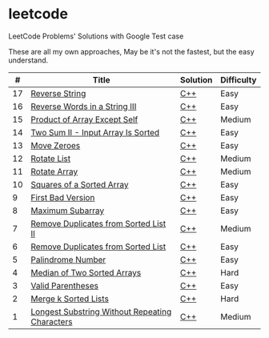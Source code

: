 # leetcode
LeetCode Problems' Solutions with Google Test case

These are all my own approaches, May be it's not the fastest, but the easy understand.

| #    | Title                                                        | Solution                                                     | Difficulty |
| ---- | ------------------------------------------------------------ | ------------------------------------------------------------ | ---------- |
| 17   | [Reverse String](https://leetcode.com/problems/reverse-string/) | [C++](algorithms/cpp/reverseString/reverseString.cpp)        | Easy       |
| 16   | [Reverse Words in a String III](https://leetcode.com/problems/reverse-words-in-a-string-iii/) | [C++](algorithms/cpp/reverseWordsinaStringIII/reverseWordsinaStringIII.cpp) | Easy       |
| 15   | [Product of Array Except Self](https://leetcode.com/problems/product-of-array-except-self/) | [C++](algorithms/cpp/productOfArrayExceptSelf/productOfArrayExceptSelf.cpp) | Medium     |
| 14   | [Two Sum II - Input Array Is Sorted](https://leetcode.com/problems/two-sum-ii-input-array-is-sorted/) | [C++](algorithms/cpp/twoSumII-InputArrayIsSorted/twoSumII-InputArrayIsSorted.cpp) | Easy       |
| 13   | [Move Zeroes](https://leetcode.com/problems/move-zeroes/)    | [C++](algorithms/cpp/moveZeroes/moveZeroes.cpp)              | Easy       |
| 12   | [Rotate List](https://leetcode.com/problems/rotate-list/)    | [C++](algorithms/cpp/rotateList/rotateList.cpp)              | Medium     |
| 11   | [Rotate Array](https://leetcode.com/problems/rotate-array/)  | [C++](algorithms/cpp/rotateArray/rotateArray.cpp)            | Medium     |
| 10   | [Squares of a Sorted Array](https://leetcode.com/problems/squares-of-a-sorted-array/) | [C++](algorithms/cpp/squaresofaSortedArray/squaresofaSortedArray.cpp) | Easy       |
| 9    | [First Bad Version](https://leetcode.com/problems/first-bad-version/) | [C++](algorithms/cpp/firstBadVersion/firstBadVersion.cpp)    | Easy       |
| 8    | [Maximum Subarray](https://leetcode.com/problems/maximum-subarray/) | [C++](algorithms/cpp/maximumSubarray/maximumSubarray.cpp)    | Easy       |
| 7    | [Remove Duplicates from Sorted List II](https://leetcode.com/problems/remove-duplicates-from-sorted-list-ii/) | [C++](algorithms/cpp/removeDuplicatesFromSortedListII/removeDuplicatesFromSortedListII.cpp) | Medium     |
| 6    | [Remove Duplicates from Sorted List](https://leetcode.com/problems/remove-duplicates-from-sorted-list/) | [C++](algorithms/cpp/removeDuplicatesFromSortedList/removeDuplicatesFromSortedList.cpp) | Easy       |
| 5    | [Palindrome Number](https://leetcode.com/problems/palindrome-number/) | [C++](algorithms/cpp/palindromeNumber/palindromeNumber.cpp)  | Easy       |
| 4    | [Median of Two Sorted Arrays](https://leetcode.com/problems/median-of-two-sorted-arrays/) | [C++](algorithms/cpp/medianOfTwoSortedArrays/medianOfTwoSortedArrays.cpp) | Hard       |
| 3    | [Valid Parentheses](https://leetcode.com/problems/valid-parentheses/) | [C++](algorithms/cpp/validParentheses/validParentheses.cpp)  | Easy       |
| 2    | [Merge k Sorted Lists](https://leetcode.com/problems/merge-k-sorted-lists/) | [C++](algorithms/cpp/mergeKSortedLists/mergeKSortedLists.cpp) | Hard       |
| 1    | [Longest Substring Without Repeating Characters](https://leetcode.com/problems/longest-substring-without-repeating-characters/) | [C++](algorithms/cpp/longestSubstringWithoutRepeatingCharacters/longestSubstringWithoutRepeatingCharacters.cpp) | Medium     |

